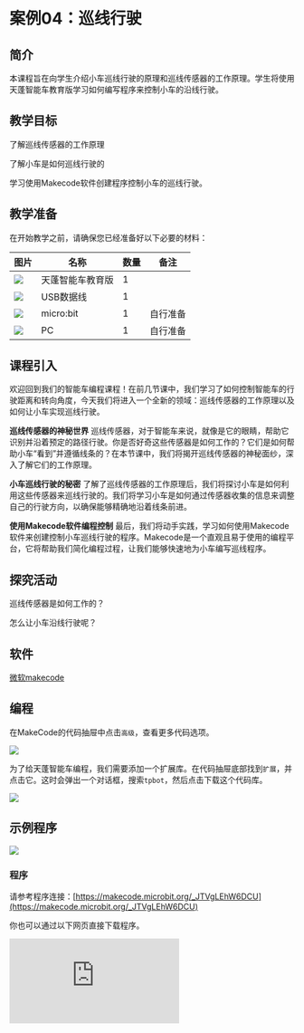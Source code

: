 ﻿---
sidebar_position: 4
sidebar_label: 巡线行驶
---

# 案例04：巡线行驶

## 简介

本课程旨在向学生介绍小车巡线行驶的原理和巡线传感器的工作原理。学生将使用天蓬智能车教育版学习如何编写程序来控制小车的沿线行驶。

## 教学目标

了解巡线传感器的工作原理

了解小车是如何巡线行驶的

学习使用Makecode软件创建程序控制小车的巡线行驶。

## 教学准备

在开始教学之前，请确保您已经准备好以下必要的材料：

| 图片 | 名称 | 数量 | 备注 |
|---|---|---|---|
| ![](https://wiki-media-ef.oss-cn-hongkong.aliyuncs.com/docs/microbit/microbit-smart-car/microbit-smart-cutebot-pro/images/power-indicator-01.png)| 天蓬智能车教育版 | 1 |   |
| ![](https://wiki-media-ef.oss-cn-hongkong.aliyuncs.com/docs/microbit/interesting-case/cutebot-fun-football-game-kit/cases-libraries/images/USB-data-cable.png) | USB数据线 | 1 |   |
| ![](https://wiki-media-ef.oss-cn-hongkong.aliyuncs.com/docs/microbit/interesting-case/cutebot-fun-football-game-kit/cases-libraries/images/microbit.png) | micro:bit | 1 | 自行准备 |
| ![](https://wiki-media-ef.oss-cn-hongkong.aliyuncs.com/docs/microbit/interesting-case/cutebot-fun-football-game-kit/cases-libraries/images/pc.png) | PC | 1 | 自行准备 |

## 课程引入

欢迎回到我们的智能车编程课程！在前几节课中，我们学习了如何控制智能车的行驶距离和转向角度，今天我们将进入一个全新的领域：巡线传感器的工作原理以及如何让小车实现巡线行驶。

**巡线传感器的神秘世界**
巡线传感器，对于智能车来说，就像是它的眼睛，帮助它识别并沿着预定的路径行驶。你是否好奇这些传感器是如何工作的？它们是如何帮助小车“看到”并遵循线条的？在本节课中，我们将揭开巡线传感器的神秘面纱，深入了解它们的工作原理。

**小车巡线行驶的秘密**
了解了巡线传感器的工作原理后，我们将探讨小车是如何利用这些传感器来巡线行驶的。我们将学习小车是如何通过传感器收集的信息来调整自己的行驶方向，以确保能够精确地沿着线条前进。

**使用Makecode软件编程控制**
最后，我们将动手实践，学习如何使用Makecode软件来创建控制小车巡线行驶的程序。Makecode是一个直观且易于使用的编程平台，它将帮助我们简化编程过程，让我们能够快速地为小车编写巡线程序。

## 探究活动

巡线传感器是如何工作的？

怎么让小车沿线行驶呢？

## 软件

[微软makecode](https://makecode.microbit.org/#)


## 编程

在MakeCode的代码抽屉中点击`高级`，查看更多代码选项。

![](https://wiki-media-ef.oss-cn-hongkong.aliyuncs.com/docs/microbit/microbit-smart-car/microbit-tpbot/images/TPBot_tianpeng_case_01_02.png)

为了给天蓬智能车编程，我们需要添加一个扩展库。在代码抽屉底部找到`扩展`，并点击它。这时会弹出一个对话框，搜索`tpbot`，然后点击下载这个代码库。

![](https://wiki-media-ef.oss-cn-hongkong.aliyuncs.com/docs/microbit/microbit-smart-car/microbit-tpbot/images/TPBot_tianpeng_case_01_03.png)


## 示例程序

![](https://wiki-media-ef.oss-cn-hongkong.aliyuncs.com/docs/microbit/microbit-smart-car/microbit-tpbot-edu/TPBot_tianpeng_edu_case_04_07.png)

### 程序

请参考程序连接：[https://makecode.microbit.org/_JTVgLEhW6DCU](https://makecode.microbit.org/_JTVgLEhW6DCU)


你也可以通过以下网页直接下载程序。

<div
    style={{
        position: 'relative',
        paddingBottom: '60%',
        overflow: 'hidden',
    }}
>
    <iframe
        src="https://makecode.microbit.org/_JTVgLEhW6DCU"
        frameborder="0"
        sandbox="allow-popups allow-forms allow-scripts allow-same-origin"
        style={{
            position: 'absolute',
            width: '100%',
            height: '100%',
        }}
    />
</div>


## 结论


当开机后，小车巡线行驶。


## 扩展知识


**巡线传感器的工作原理**

巡线传感器的工作原理其实挺有趣的，就像是一个机器人的眼睛，帮助它识别并沿着特定的路径前进。下面我来给你详细解释一下：

**基本原理**

巡线传感器的工作原理基于反射光的特性。它通过发射光线（通常是红外线），然后检测这些光线反射回来的情况。当传感器检测到地面上有黑线时，由于黑色吸收光线，反射回来的光较少，传感器就会输出一个低电平的信号；反之，如果检测到的是白线或背景，由于白色反射光线较多，传感器就会输出一个高电平信号。

**结构组成**

巡线传感器通常由一组红外线发射器和接收器组成，它们几乎是平行排列的。当线路标记通过发射器和接收器之间的间隙时，接收器会直接接收到反射光。

**使用方法**

在实际应用中，巡线传感器被固定在机器人的底部，通常采用竖直或横向放置以避免受到其他因素的干扰。机器人沿着线路行驶时，巡线传感器会不断检测地面上的线路标记，并输出对应的电信号，告诉机器人应该往哪个方向走。

**优势特点**

巡线传感器的主要优势在于成本低廉、易于使用和高精度的检测能力。它们在工业自动化、机器人控制和自动驾驶领域中非常有用。

通过这些原理，巡线传感器能够帮助机器人或自动化设备准确地判断自己是否在预定的线路上，从而做出相应的动作，比如调整方向或停止运动等。这样，机器人就能够沿着特定的线路自动行走和导航了。
